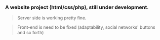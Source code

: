 ### A website project (html/css/php), still under development.

> Server side is working pretty fine.

> Front-end is need to be fixed (adaptability, social networks' buttons and so forth)